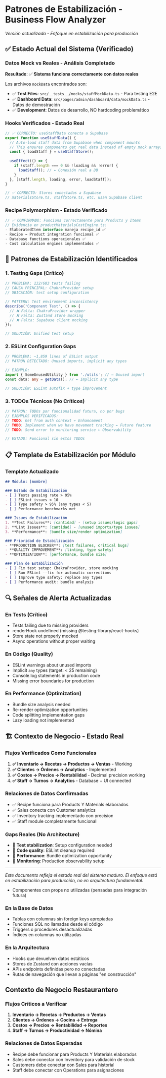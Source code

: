 # Patrones de Estabilización - Business Flow Analyzer

*Versión actualizada - Enfoque en estabilización para producción*

## ✅ Estado Actual del Sistema (Verificado)

### Datos Mock vs Reales - Análisis Completado
**Resultado**: ✅ **Sistema funciona correctamente con datos reales**

Los archivos `mockData` encontrados son:
- ✅ **Test Files**: `src/__tests__/mocks/staffMockData.ts` - Para testing E2E
- ✅ **Dashboard Data**: `src/pages/admin/dashboard/data/mockData.ts` - Datos de demostración
- ✅ **Development**: Datos de desarrollo, NO hardcoding problemático

### Hooks Verificados - Estado Real
```typescript
// ✅ CORRECTO: useStaffData conecta a Supabase
export function useStaffData() {
  // Auto-load staff data from Supabase when component mounts
  // This ensures components get real data instead of empty mock arrays
  const { loadStaff } = useStaffStore();
  
  useEffect(() => {
    if (staff.length === 0 && !loading && !error) {
      loadStaff(); // ← Conexión real a DB
    }
  }, [staff.length, loading, error, loadStaff]);
}

// ✅ CORRECTO: Stores conectados a Supabase
// materialsStore.ts, staffStore.ts, etc. usan Supabase client
```

### Recipe Polymorphism - Estado Verificado
```typescript
// ✅ CONFIRMADO: Funciona correctamente para Products y Items
// Evidencia en productMaterialsCostEngine.ts:
- ElaboratedItem interface maneja recipe_id ✅
- Recipe → Product integration funcional ✅
- Database functions operacionales ✅
- Cost calculation engines implementados ✅
```

## 🎯 Patrones de Estabilización Identificados

### 1. Testing Gaps (Crítico)
```typescript
// PROBLEMA: 132/683 tests failing
// CAUSA PRINCIPAL: ChakraProvider setup
// UBICACIÓN: test setup configuration

// PATTERN: Test environment inconsistency
describe('Component Test', () => {
  // ❌ Falta: ChakraProvider wrapper
  // ❌ Falta: Zustand store mocking
  // ❌ Falta: Supabase client mocking
});

// SOLUCIÓN: Unified test setup
```

### 2. ESLint Configuration Gaps
```typescript
// PROBLEMA: ~1,859 lines of ESLint output
// PATRÓN DETECTADO: Unused imports, implicit any types

// EJEMPLO:
import { SomeUnusedUtility } from './utils'; // ← Unused import
const data: any = getData(); // ← Implicit any type

// SOLUCIÓN: ESLint autofix + type improvement
```

### 3. TODOs Técnicos (No Críticos)
```typescript
// PATRÓN: TODOs por funcionalidad futura, no por bugs
// EJEMPLOS VERIFICADOS:
// TODO: Get from auth context ← Enhancement
// TODO: Implement when we have movement tracking ← Future feature
// TODO: Send error to monitoring service ← Observability

// ESTADO: Funcional sin estos TODOs
```

## 📋 Template de Estabilización por Módulo

### Template Actualizado
```markdown
## Módulo: [nombre]

### Estado de Estabilización
- [ ] Tests passing rate > 95%
- [ ] ESLint issues < 10
- [ ] Type safety > 95% (any types < 5)
- [ ] Performance benchmarks met

### Issues de Estabilización
1. **Test Failures**: [cantidad] - [setup issues/logic gaps]
2. **Lint Issues**: [cantidad] - [unused imports/type issues]
3. **Performance**: [bundle size/render optimization]

### Prioridad de Estabilización
- **PRODUCTION BLOCKER**: [test failures, critical bugs]
- **QUALITY IMPROVEMENT**: [linting, type safety]
- **OPTIMIZATION**: [performance, bundle size]

### Plan de Estabilización
- [ ] Fix test setup: ChakraProvider, store mocking
- [ ] Run ESLint --fix for automatic corrections
- [ ] Improve type safety: replace any types
- [ ] Performance audit: bundle analysis
```

## 🔍 Señales de Alerta Actualizadas

### En Tests (Crítico)
- Tests failing due to missing providers
- renderHook undefined (missing @testing-library/react-hooks)
- Store state not properly mocked
- Async operations without proper waiting

### En Código (Quality)
- ESLint warnings about unused imports
- Implicit `any` types (target: < 25 remaining)
- Console.log statements in production code
- Missing error boundaries for production

### En Performance (Optimization)
- Bundle size analysis needed
- Re-render optimization opportunities
- Code splitting implementation gaps
- Lazy loading not implemented

## 🏗️ Contexto de Negocio - Estado Real

### Flujos Verificados Como Funcionales
1. **✅ Inventario → Recetas → Productos → Ventas** - Working
2. **✅ Clientes → Órdenes → Analytics** - Implemented  
3. **✅ Costos → Precios → Rentabilidad** - Decimal precision working
4. **✅ Staff → Turnos → Analytics** - Database + UI connected

### Relaciones de Datos Confirmadas
- ✅ Recipe funciona para Products Y Materials elaborados
- ✅ Sales conecta con Customer analytics
- ✅ Inventory tracking implementado con precision
- ✅ Staff module completamente funcional

### Gaps Reales (No Architecture)
- 🔶 **Test stabilization**: Setup configuration needed
- 🔶 **Code quality**: ESLint cleanup required  
- 🔶 **Performance**: Bundle optimization opportunity
- 🔶 **Monitoring**: Production observability setup

---

*Este documento refleja el estado real del sistema maduro. El enfoque está en estabilización para producción, no en arquitectura fundamental.*
- Componentes con props no utilizadas (pensadas para integración futura)

### En la Base de Datos
- Tablas con columnas sin foreign keys apropiadas
- Funciones SQL no llamadas desde el código
- Triggers o procedures desactualizadas
- Índices en columnas no utilizadas

### En la Arquitectura
- Hooks que devuelven datos estáticos
- Stores de Zustand con acciones vacías
- APIs endpoints definidas pero no conectadas
- Rutas de navegación que llevan a páginas "en construcción"

## Contexto de Negocio Restaurantero

### Flujos Críticos a Verificar
1. **Inventario → Recetas → Productos → Ventas**
2. **Clientes → Órdenes → Cocina → Entrega**
3. **Costos → Precios → Rentabilidad → Reportes**
4. **Staff → Turnos → Productividad → Nómina**

### Relaciones de Datos Esperadas
- Recipe debe funcionar para Products Y Materials elaborados
- Sales debe conectar con Inventory para validación de stock
- Customers debe conectar con Sales para historial
- Staff debe conectar con Operations para asignaciones
